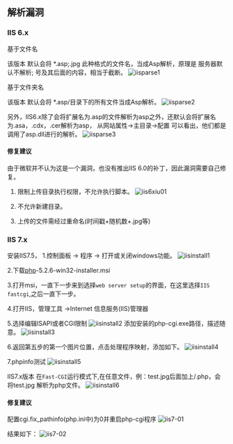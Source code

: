 ## 解析漏洞

### IIS 6.x

基于文件名

该版本 默认会将 *.asp;.jpg 此种格式的文件名，当成Asp解析，原理是 服务器默认不解析; 号及其后面的内容，相当于截断。
![iisparse1](./pic/iisparse1.png)

基于文件夹名

该版本 默认会将 *.asp/目录下的所有文件当成Asp解析。
![iisparse2](./pic/iisparse2.png)

另外，IIS6.x除了会将扩展名为.asp的文件解析为asp之外，还默认会将扩展名为.asa，.cdx，.cer解析为asp，
从网站属性->主目录->配置 可以看出，他们都是调用了asp.dll进行的解析。
![iisparse3](./pic/iisparse3.png)

#### 修复建议
由于微软并不认为这是一个漏洞，也没有推出IIS 6.0的补丁，因此漏洞需要自己修复。
1. 限制上传目录执行权限，不允许执行脚本。
![iis6xiu01](./pic/iis6xiu01.png)

2. 不允许新建目录。
3. 上传的文件需经过重命名(时间戳+随机数+.jpg等)

### IIS 7.x

安装IIS7.5，
1.控制面板 -> 程序 -> 打开或关闭windows功能。
![iisinstall1](./pic/iisinstall1.png)

2.下载[php](http://windows.php.net/downloads/releases/archives/)-5.2.6-win32-installer.msi

3.打开msi，一直下一步来到选择`web server setup`的界面，在这里选择`IIS fastcgi`,之后一直下一步。

4.打开IIS，管理工具 ->Internet 信息服务(IIS)管理器

5.选择编辑ISAPI或者CGI限制
![iisinstall2](./pic/iisinstall2.png)
添加安装的php-cgi.exe路径，描述随意。
![iisinstall3](./pic/iisinstall3.png)

6.返回第五步的第一个图片位置，点击处理程序映射，添加如下。
![iisinstall4](./pic/iisinstall4.png)

7.phpinfo测试
![iisinstall5](./pic/iisinstall5.png)

IIS7.x版本 在`Fast-CGI`运行模式下,在任意文件，例：test.jpg后面加上/.php，会将test.jpg 解析为php文件。
![iisinstall6](./pic/iisinstall6.png)

#### 修复建议
配置cgi.fix_pathinfo(php.ini中)为0并重启php-cgi程序
![iis7-01](./pic/iis7-01.png)

结果如下：
![iis7-02](./pic/iis7-02.png)